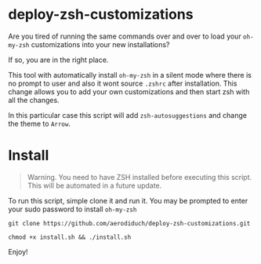 # deploy-zsh-customizations

Are you tired of running the same commands over and over to load your `oh-my-zsh` customizations into your new installations?

If so, you are in the right place.

This tool with automatically install `oh-my-zsh` in a silent mode where there is no prompt to user and also it wont source `.zshrc` after installation. This change allows you to add your own customizations and then start zsh with all the changes.

In this particular case this script will add `zsh-autosuggestions` and change the theme to `Arrow`.

# Install

> Warning. You need to have ZSH installed before executing this script. This will be automated in a future update.

To run this script, simple clone it and run it. You may be prompted to enter your sudo password to install `oh-my-zsh`

```
git clone https://github.com/aerodiduch/deploy-zsh-customizations.git
```

```
chmod +x install.sh && ./install.sh
```

Enjoy!

